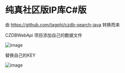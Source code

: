 # 纯真社区版IP库C#版

由 https://github.com/tagphi/czdb-search-java 转换而来

CZDBWebApi 项目添加自己的数据文件

![image](https://github.com/user-attachments/assets/bb86ead3-d758-4955-afe4-b2c8ef28120c)

替换自己的KEY

![image](https://github.com/user-attachments/assets/d3fa031d-20bd-4cd7-86ee-ef7ef96973de)

